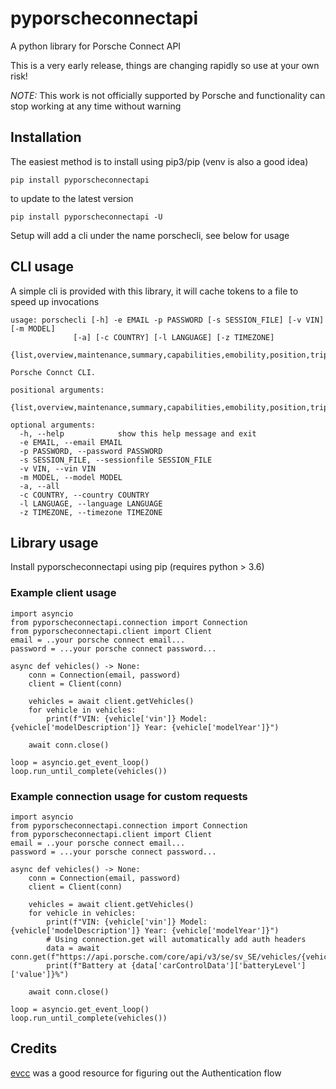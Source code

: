 # pyporscheconnectapi
A python library for Porsche Connect API

This is a very early release, things are changing rapidly so use at your own risk!

*NOTE:* This work is not officially supported by Porsche and functionality can stop working at any time without warning

## Installation

The easiest method is to install using pip3/pip (venv is also a good idea)
```
pip install pyporscheconnectapi
```

to update to the latest version

```
pip install pyporscheconnectapi -U
```

Setup will add a cli under the name porschecli, see below for usage


## CLI usage

A simple cli is provided with this library, it will cache tokens to a file to speed up invocations

```
usage: porschecli [-h] -e EMAIL -p PASSWORD [-s SESSION_FILE] [-v VIN] [-m MODEL]
              [-a] [-c COUNTRY] [-l LANGUAGE] [-z TIMEZONE]
              {list,overview,maintenance,summary,capabilities,emobility,position,triplongterm,tripshortterm,speedalerts,theftalerts}

Porsche Connct CLI.

positional arguments:
  {list,overview,maintenance,summary,capabilities,emobility,position,triplongterm,tripshortterm,speedalerts,theftalerts}

optional arguments:
  -h, --help            show this help message and exit
  -e EMAIL, --email EMAIL
  -p PASSWORD, --password PASSWORD
  -s SESSION_FILE, --sessionfile SESSION_FILE
  -v VIN, --vin VIN
  -m MODEL, --model MODEL
  -a, --all
  -c COUNTRY, --country COUNTRY
  -l LANGUAGE, --language LANGUAGE
  -z TIMEZONE, --timezone TIMEZONE
```

## Library usage

Install pyporscheconnectapi using pip (requires python > 3.6)


### Example client usage
```
import asyncio
from pyporscheconnectapi.connection import Connection
from pyporscheconnectapi.client import Client
email = ..your porsche connect email...
password = ...your porsche connect password...

async def vehicles() -> None:
    conn = Connection(email, password)
    client = Client(conn)

    vehicles = await client.getVehicles()
    for vehicle in vehicles:
        print(f"VIN: {vehicle['vin']} Model: {vehicle['modelDescription']} Year: {vehicle['modelYear']}")

    await conn.close()

loop = asyncio.get_event_loop()
loop.run_until_complete(vehicles())
```

### Example connection usage for custom requests 
```
import asyncio
from pyporscheconnectapi.connection import Connection
from pyporscheconnectapi.client import Client
email = ..your porsche connect email...
password = ...your porsche connect password...

async def vehicles() -> None:
    conn = Connection(email, password)
    client = Client(conn)

    vehicles = await client.getVehicles()
    for vehicle in vehicles:
        print(f"VIN: {vehicle['vin']} Model: {vehicle['modelDescription']} Year: {vehicle['modelYear']}")
        # Using connection.get will automatically add auth headers 
        data = await conn.get(f"https://api.porsche.com/core/api/v3/se/sv_SE/vehicles/{vehicle['vin']}")
        print(f"Battery at {data['carControlData']['batteryLevel']['value']}%")

    await conn.close()

loop = asyncio.get_event_loop()
loop.run_until_complete(vehicles())
```




## Credits
[evcc](https://github.com/andig/evcc) was a good resource for figuring out the Authentication flow



